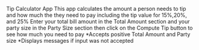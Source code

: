 Tip Calculator App
This app calculates  the amount a person needs
to tip and how much the they need to pay including the
tip value for 15%,20%, and 25%
Enter your total bill amount in the Total Amount section
and your party size in the Party Size section
then click on the Compute Tip button to see 
how much you need to pay
*Accepts positive Total Amount and Party size
*Displays messages if input was not accepted
